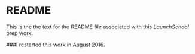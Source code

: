 # README #

This is the the text for the README file associated with this *LaunchSchool* prep work.

###I restarted this work in August 2016.
